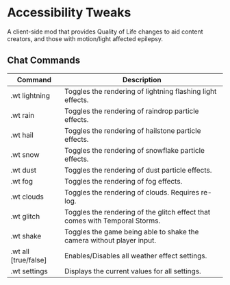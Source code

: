 # Accessibility Tweaks

A client-side mod that provides Quality of Life changes to aid content creators, and those with motion/light affected epilepsy.

## Chat Commands

| Command               | Description |
| ---                   | --- |
| .wt lightning         | Toggles the rendering of lightning flashing light effects. |
| .wt rain              | Toggles the rendering of raindrop particle effects. |
| .wt hail              | Toggles the rendering of hailstone particle effects. |
| .wt snow              | Toggles the rendering of snowflake particle effects. |
| .wt dust              | Toggles the rendering of dust particle effects. |
| .wt fog               | Toggles the rendering of fog effects. |
| .wt clouds            | Toggles the rendering of clouds. Requires re-log. |
| .wt glitch            | Toggles the rendering of the glitch effect that comes with Temporal Storms. |
| .wt shake             | Toggles the game being able to shake the camera without player input. |
| .wt all [true/false]  | Enables/Disables all weather effect settings. |
| .wt settings          | Displays the current values for all settings. |
